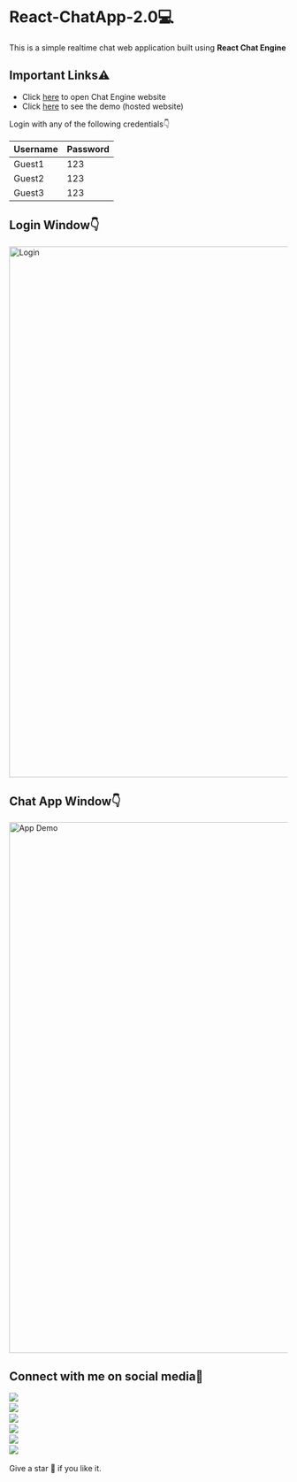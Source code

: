# React-ChatApp-2.0💻

This is a simple realtime chat web application built using <strong>React Chat Engine</strong>

## Important Links⚠️
* Click <a href="https://chatengine.io/">here</a> to open Chat Engine website
* Click <a href="https://santanuchatapp.netlify.app/">here</a> to see the demo (hosted website)

Login with any of the following credentials👇

| Username  | Password |
| ------------- | ------------- |
| Guest1  | 123  |
| Guest2  | 123  |
| Guest3  | 123  |

## Login Window👇

<img width="960" alt="Login" src="https://user-images.githubusercontent.com/64271130/106473057-5740ca00-64c9-11eb-805c-6211abaf0cb0.png">

## Chat App Window👇

<img width="960" alt="App Demo" src="https://user-images.githubusercontent.com/64271130/106473170-7c353d00-64c9-11eb-870f-1b760ba885cb.png">

## Connect with me on social media📲  
<p align="left">
  <a target="_blank"href="https://www.linkedin.com/in/santanu-biswas-1482591a7/"><img src="https://img.shields.io/badge/linkedin-%230077B5.svg?&style=for-the-badge&logo=linkedin&logoColor=white" /></a>&nbsp;&nbsp;&nbsp;&nbsp;<br/>
  <a target="_blank"href="https://www.facebook.com/Neil7rockzz"><img src="https://img.shields.io/badge/-FACEBOOK-0066ff?&style=for-the-badge&logo=facebook&logoColor=white" /></a>&nbsp;&nbsp;&nbsp;&nbsp;<br/>
  <a target="_blank"href="https://github.com/SantanuxD"><img src="https://img.shields.io/badge/GitHub-black.svg?&style=for-the-badge&logo=github&logoColor=white" /></a>&nbsp;&nbsp;&nbsp;&nbsp;<br/>
  <a target="_blank"href="https://www.instagram.com/_.santanubiswas._/"><img src="https://img.shields.io/badge/-INSTAGRAM-cc0099?&style=for-the-badge&logo=instagram&logoColor=white" /></a>&nbsp;&nbsp;&nbsp;&nbsp;<br/>
  <a href="https://twitter.com/Santanu97990818"><img src="https://img.shields.io/badge/-TWITTER-1ca0f1?&style=for-the-badge&logo=twitter&logoColor=white"/></a>&nbsp;&nbsp;&nbsp;&nbsp;<br/>
  <a href="mailto:neil16biswas@gmail.com"><img src="https://img.shields.io/badge/gmail-%23D14836.svg?&style=for-the-badge&logo=gmail&logoColor=white" /></a>&nbsp;&nbsp;&nbsp;&nbsp;
  
</p>

Give a star 🌟 if you like it.



